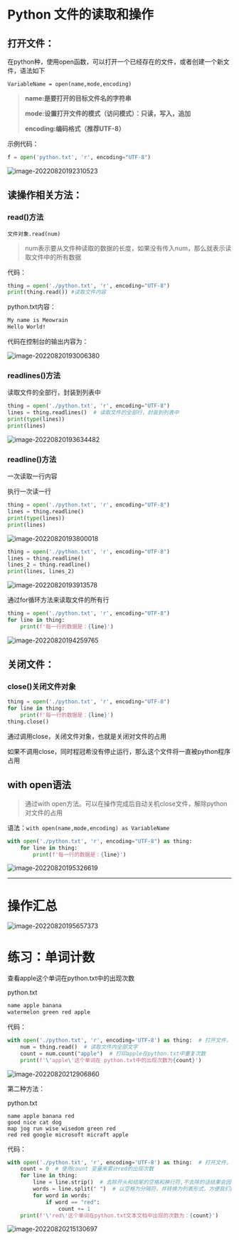 # Python 文件的读取和操作

## 打开文件：

在python种，使用open函数，可以打开一个已经存在的文件，或者创建一个新文件，语法如下

``VariableName = open(name,mode,encoding)``

> **name:是要打开的目标文件名的字符串**
>
> **mode:设置打开文件的模式（访问模式）：只读，写入，追加**
>
> **encoding:编码格式（推荐UTF-8）**

示例代码：

```python
f = open('python.txt', 'r', encoding="UTF-8")
```

![image-20220820192310523](https://static.meowrain.cn/i/2022/08/21/5b8vwe-3.png)





## 读操作相关方法：

### read()方法

`文件对象.read(num)`

> num表示要从文件种读取的数据的长度，如果没有传入num，那么就表示读取文件中的所有数据

代码：

```python
thing = open('./python.txt', 'r', encoding="UTF-8")
print(thing.read()) #读取文件内容
```

python.txt内容：

```txt
My name is Meowrain
Hello World!
```

代码在控制台的输出内容为：

![image-20220820193006380](https://static.meowrain.cn/i/2022/08/21/5fe6ox-3.png)





### readlines()方法

读取文件的全部行，封装到列表中

```python
thing = open('./python.txt', 'r', encoding="UTF-8")
lines = thing.readlines()  # 读取文件的全部行，封装到列表中
print(type(lines))
print(lines)
```

![image-20220820193634482](https://static.meowrain.cn/i/2022/08/21/5j4uiu-3.png)



### readline()方法

一次读取一行内容

执行一次读一行

```python
thing = open('./python.txt', 'r', encoding="UTF-8")
lines = thing.readline()
print(type(lines))
print(lines)
```

![image-20220820193800018](https://static.meowrain.cn/i/2022/08/21/5k4chs-3.png)





```python
thing = open('./python.txt', 'r', encoding="UTF-8")
lines = thing.readline()
lines_2 = thing.readline()
print(lines, lines_2)
```

![image-20220820193913578](https://static.meowrain.cn/i/2022/08/21/5ksi85-3.png)



通过for循环方法来读取文件的所有行

```python
thing = open('./python.txt', 'r', encoding="UTF-8")
for line in thing:
    print(f'每一行的数据是：{line}')

```

![image-20220820194259765](https://static.meowrain.cn/i/2022/08/21/5n39ce-3.png)





## 关闭文件：

### close()关闭文件对象

```python
thing = open('./python.txt', 'r', encoding="UTF-8")
for line in thing:
    print(f'每一行的数据是：{line}')
thing.close()
```

通过调用close，关闭文件对象，也就是关闭对文件的占用

如果不调用close，同时程冠希没有停止运行，那么这个文件将一直被python程序占用





## with open语法

> 通过with open方法。可以在操作完成后自动关机close文件，解除python对文件的占用

语法：`with open(name,mode,encoding) as VariableName`

```python
with open('./python.txt', 'r', encoding="UTF-8") as thing:
    for line in thing:
        print(f'每一行的数据是：{line}')
```

![image-20220820195326619](https://static.meowrain.cn/i/2022/08/21/5t7e7c-3.png)





----

# 操作汇总

![image-20220820195657373](https://static.meowrain.cn/i/2022/08/21/5vewk1-3.png)





# 练习：单词计数

查看apple这个单词在python.txt中的出现次数

python.txt

```txt
name apple banana
watermelon green red apple
```



代码：

```Python
with open('./python.txt', 'r', encoding='UTF-8') as thing:  # 打开文件，在执行完成后关闭文件
    num = thing.read()  # 读取文件内全部文字
    count = num.count("apple")  # 打印apple在python.txt中重复次数
    print(f'\'apple\'这个单词在 python.txt中的出现次数为{count}')
```

![image-20220820212906860](https://static.meowrain.cn/i/2022/08/21/8pvdgi-3.png)







第二种方法：

python.txt 

```
name apple banana red
good nice cat dog
map jog run wise wisedom green red
red red google microsoft micraft apple
```



代码：

```python
with open('./python.txt', 'r', encoding='UTF-8') as thing:  # 打开文件，在执行完成后关闭文件
    count = 0  # 使用count 变量来累计red的出现次数
    for line in thing:
        line = line.strip()  # 去除开头和结尾的空格和换行符,不去除的话结果会因为\n这个换行符而不正确
        words = line.split(" ")  # 以空格为分隔符，并转换为列表形式，方便我们接下来的遍历列表
        for word in words:
            if word == "red":
                count += 1
    print(f'\'red\'这个单词在python.txt文本文档中出现的次数为：{count}')

```

![image-20220820215130697](https://static.meowrain.cn/i/2022/08/21/93422d-3.png)



